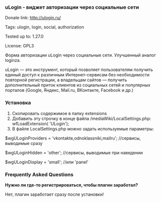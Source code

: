 ### uLogin - виджет авторизации через социальные сети ###

Donate link: http://ulogin.ru/

Tags: ulogin, login, social, authorization

Tested up to: 1.27.0

License: GPL3

Форма авторизации uLogin через социальные сети. Улучшенный аналог loginza.

uLogin — это инструмент, который позволяет пользователям получить единый доступ к различным Интернет-сервисам без необходимости повторной регистрации,
а владельцам сайтов — получить дополнительный приток клиентов из социальных сетей и популярных порталов (Google, Яндекс, Mail.ru, ВКонтакте, Facebook и др.)

### Установка ###
1. Скопировать содержимое в папку extensions
2. Добавить эту строчку в конце файла /mediaWiki/LocalSettings.php:
  wfLoadExtension( 'ULogin');
3. В файле LocalSettings.php можно задать используемые параметры:

  $wgULoginProviders = 'vkontakte,odnoklassniki,mailru'; //сервисы, выводимые сразу

  $wgULoginHidden = 'other'; //сервисы, выводимые при наведении

  $wgULoginDisplay = 'small'; //или 'panel'

### Frequently Asked Questions ###

**Нужно ли где-то регистрироваться, чтобы плагин заработал?**

Нет, плагин заработает сразу после установки!
